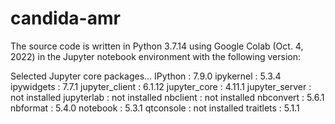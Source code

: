 # candida-amr

The source code is written in Python 3.7.14 using Google Colab (Oct. 4, 2022) in the Jupyter notebook environment with the following version:

Selected Jupyter core packages...
IPython          : 7.9.0
ipykernel        : 5.3.4
ipywidgets       : 7.7.1
jupyter_client   : 6.1.12
jupyter_core     : 4.11.1
jupyter_server   : not installed
jupyterlab       : not installed
nbclient         : not installed
nbconvert        : 5.6.1
nbformat         : 5.4.0
notebook         : 5.3.1
qtconsole        : not installed
traitlets        : 5.1.1
